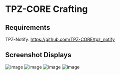 
# TPZ-CORE Crafting

## Requirements

TPZ-Notify: https://github.com/TPZ-CORE/tpz_notify

## Screenshot Displays

![image](https://github.com/TPZ-CORE/tpz_crafting/assets/152554963/fdc4d63e-54ef-495f-a6eb-4c3bbc91eb32)
![image](https://github.com/TPZ-CORE/tpz_crafting/assets/152554963/dc798c7b-2574-4615-aa90-a02f845ac9c3)
![image](https://github.com/TPZ-CORE/tpz_crafting/assets/152554963/36ffbea5-ce04-47ed-b6e8-fff17d63ff41)
![image](https://github.com/TPZ-CORE/tpz_crafting/assets/152554963/1e4057e6-7c26-408f-812b-41843f70a771)
